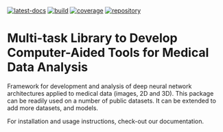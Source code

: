 <!--
SPDX-FileCopyrightText: Copyright © 2023 Idiap Research Institute <contact@idiap.ch>
SPDX-License-Identifier: GPL-3.0-or-later
-->

[![latest-docs](https://img.shields.io/badge/docs-v1.0.2-orange.svg)](https://mednet.readthedocs.io/en/v1.0.2/)
[![build](https://gitlab.idiap.ch/biosignal/software/mednet/badges/v1.0.2/pipeline.svg)](https://gitlab.idiap.ch/biosignal/software/mednet/commits/v1.0.2)
[![coverage](https://gitlab.idiap.ch/biosignal/software/mednet/badges/v1.0.2/coverage.svg)](https://www.idiap.ch/software/biosignal/docs/biosignal/software/mednet/v1.0.2/coverage/index.html)
[![repository](https://img.shields.io/badge/gitlab-project-0000c0.svg)](https://gitlab.idiap.ch/biosignal/software/mednet)

# Multi-task Library to Develop Computer-Aided Tools for Medical Data Analysis

Framework for development and analysis of deep neural network architectures
applied to medical data (images, 2D and 3D). This package can be readily used
on a number of public datasets.  It can be extended to add more datasets, and
models.

For installation and usage instructions, check-out our documentation.
